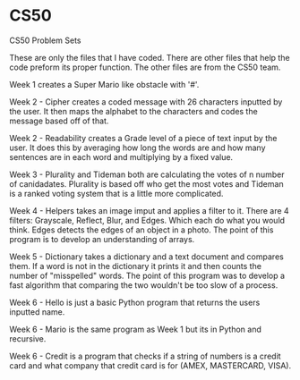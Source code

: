 # CS50
CS50 Problem Sets

These are only the files that I have coded. There are other files that help the code preform its proper function. The other files are from the CS50 team.

Week 1 creates a Super Mario like obstacle with '#'. 


Week 2 - Cipher creates a coded message with 26 characters inputted by the user. It then maps the alphabet to the characters and codes the message based off of that.

  
Week 2 - Readability creates a Grade level of a piece of text input by the user. It does this by averaging how long the words are and how many sentences are in each word 
  and multiplying by a fixed value.

Week 3 - Plurality and Tideman both are calculating the votes of n number of canidadates. Plurality is based off who get the most votes and Tideman is a ranked voting system 
  that is a little more complicated.

  
Week 4 - Helpers takes an image imput and applies a filter to it. There are 4 filters: Grayscale, Reflect, Blur, and Edges. Which each do what you would think. Edges detects 
  the edges of an object in a photo. The point of this program is to develop an understanding of arrays.

  
Week 5 - Dictionary takes a dictionary and a text document and compares them. If a word is not in the dictionary it prints it and then counts the number of "misspelled" words.
  The point of this program was to develop a fast algorithm that comparing the two wouldn't be too slow of a process.
  
Week 6 - Hello is just a basic Python program that returns the users inputted name.


Week 6 - Mario is the same program as Week 1 but its in Python and recursive.

Week 6 - Credit is a program that checks if a string of numbers is a credit card and what company that credit card is for (AMEX, MASTERCARD, VISA).

